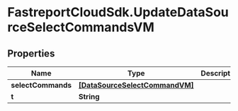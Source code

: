 # FastreportCloudSdk.UpdateDataSourceSelectCommandsVM

## Properties

Name | Type | Description | Notes
------------ | ------------- | ------------- | -------------
**selectCommands** | [**[DataSourceSelectCommandVM]**](DataSourceSelectCommandVM.md) |  | 
**t** | **String** |  | 


